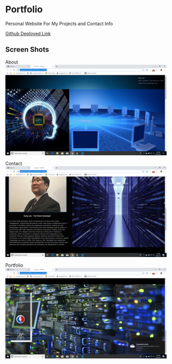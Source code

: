 # Portfolio

Personal Website For My Projects and Contact Info


 [Github Deployed Link](https://sungsoolee2.github.io/developer-portfolio/) 


## Screen Shots
About
![Screen shot](./assets/screenshots/dev1.png)

Contact
![Screen shot2](./assets/screenshots/dev2.png)

Portfolio
![Screen shot2](./assets/screenshots/dev3.png)


